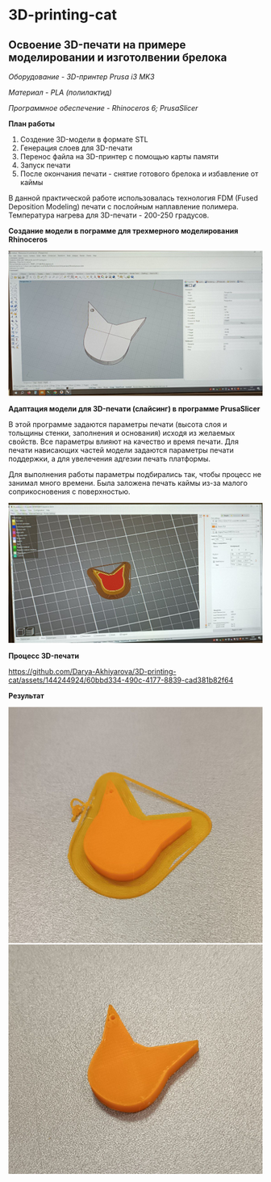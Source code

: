 # 3D-printing-cat
**Освоение 3D-печати на примере моделировании и изготолвении брелока**
--------------------------
*Оборудование - 3D-принтер Prusa i3 MK3*

*Материал - PLA (полилактид)*

*Программное обеспечение - Rhinoceros 6; PrusaSlicer*

**План работы**
1. Создение 3D-модели в формате STL
2. Генерация слоев для 3D-печати 
3. Перенос файла на 3D-принтер с помощью карты памяти
4. Запуск печати
5. После окончания печати - снятие готового брелока и избавление от каймы

В данной практической работе использовалась технология FDM (Fused Deposition Modeling) печати с послойным наплавление полимера. 
Температура нагрева для 3D-печати - 200-250 градусов.

**Создание модели в пограмме для трехмерного моделирования Rhinoceros**

![image](photo1695388512.jpeg)

**Адаптация модели для 3D-печати (слайсинг) в программе PrusaSlicer**

В этой программе задаются параметры печати (высота слоя и тольщины стенки, заполнения и основания) исходя из желаемых свойств. 
Все параметры влияют на качество и время печати.
Для печати нависающих частей модели задаются параметры печати поддержки, а для увелечения адгезии печать платформы.

Для выполнения работы параметры подбирались так, чтобы процесс не занимал много времени. 
Была заложена печать каймы из-за малого соприкосновения с поверхностью.

![image](photo1695388477.jpeg)

**Процесс 3D-печати**


https://github.com/Darya-Akhiyarova/3D-printing-cat/assets/144244924/60bbd334-490c-4177-8839-cad381b82f64


**Результат**

![image](photo1695388641.jpeg)
![image](photo1695388642.jpeg)

